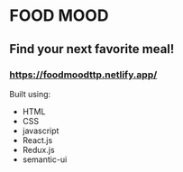 # FOOD MOOD

## Find your next favorite meal!

### https://foodmoodttp.netlify.app/

Built using:

- HTML
- CSS
- javascript
- React.js
- Redux.js
- semantic-ui
